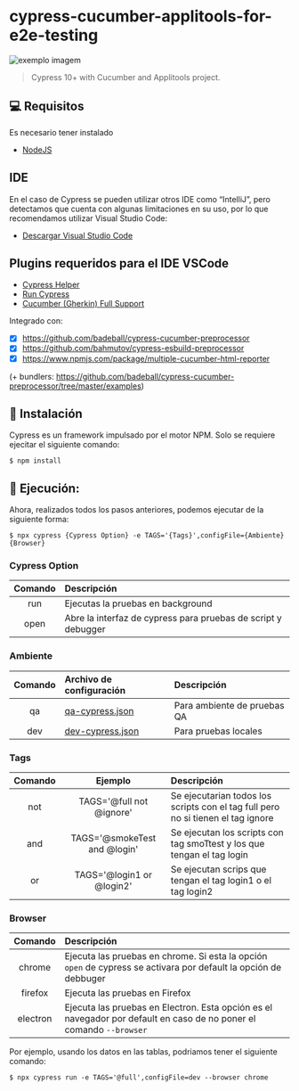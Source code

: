 # cypress-cucumber-applitools-for-e2e-testing

<img src="https://media-exp1.licdn.com/dms/image/C4E0BAQF1dg2KtKFdPg/company-logo_200_200/0/1626295436859?e=2159024400&v=beta&t=Ib_T9PXXQxkHRKnj3Oe65EKuR6EAh01IgAA6IGvU0FY" alt="exemplo imagem">

> Cypress 10+ with Cucumber and Applitools project.

## 💻 Requisitos
Es necesario tener instalado

* [NodeJS](https://nodejs.org/en/download/)

## IDE

En el caso de Cypress se pueden utilizar otros IDE como “IntelliJ”, pero detectamos que cuenta con algunas limitaciones en su uso, por lo que recomendamos utilizar Visual Studio Code:

* [Descargar Visual Studio Code](https://code.visualstudio.com/download)

## Plugins requeridos para el IDE VSCode
* [Cypress Helper](https://marketplace.visualstudio.com/items?itemName=Shelex.vscode-cy-helper)
* [Run Cypress](https://marketplace.visualstudio.com/items?itemName=coreylight.run-cy)
* [Cucumber (Gherkin) Full Support](https://marketplace.visualstudio.com/items?itemName=alexkrechik.cucumberautocomplete)

Integrado con:

- [x] https://github.com/badeball/cypress-cucumber-preprocessor
- [x] https://github.com/bahmutov/cypress-esbuild-preprocessor
- [x] https://www.npmjs.com/package/multiple-cucumber-html-reporter

(+ bundlers: https://github.com/badeball/cypress-cucumber-preprocessor/tree/master/examples)


## 🚀 Instalación

Cypress es un framework impulsado por el motor NPM. Solo se requiere ejecitar el
siguiente comando:

```
$ npm install
```

## 🚀 Ejecución: 
Ahora, realizados todos los pasos anteriores, podemos ejecutar de la siguiente forma:
```
$ npx cypress {Cypress Option} -e TAGS='{Tags}',configFile={Ambiente} {Browser}
```
### Cypress Option <a name="cypress-option"></a>


| Comando | Descripción                                                   |
| :-----: | :------------------------------------------------------------ |
| run     | Ejecutas la pruebas en background                             |
| open    | Abre la interfaz de cypress para pruebas de script y debugger |

### Ambiente <a name="ambiente"></a>


| Comando     | Archivo de configuración                                   | Descripción                    |
| :---------: | :--------------------------------------------------------- | :----------------------------- |
| qa          | [qa-cypress.json](cypress/enviroments/qa-cypress.json)     | Para ambiente de pruebas QA    |
| dev         | [dev-cypress.json](cypress/enviroments/dev-cypress.json)   | Para pruebas locales           |

### Tags <a name="tags"></a>

| Comando | Ejemplo                         | Descripción                                                                       |
| :-----: | :-----------------------------: | :-------------------------------------------------------------------------------- |
| not     | TAGS='@full not @ignore'        | Se ejecutarian todos los scripts con el tag full pero no si tienen el tag ignore  |
| and     | TAGS='@smokeTest and @login'    | Se ejecutan los scripts con tag smoTtest y los que tengan el tag login            |
| or      | TAGS='@login1 or @login2'       | Se ejecutan scrips que tengan el tag login1 o el tag login2                       |

### Browser <a name="browser"></a>

| Comando   | Descripción                                                                                                        |
| :-------: | :----------------------------------------------------------------------------------------------------------------- |
| chrome    | Ejecuta las pruebas en chrome. Si esta la opción `open` de cypress se activara por default la opción de debbuger   |
| firefox   | Ejecuta las pruebas en Firefox                                                                                     |
| electron  | Ejecuta las pruebas en Electron. Esta opción es el navegador por default en caso de no poner el comando `--browser` |

Por ejemplo, usando los datos en las tablas, podriamos tener el siguiente comando:
```
$ npx cypress run -e TAGS='@full',configFile=dev --browser chrome
```